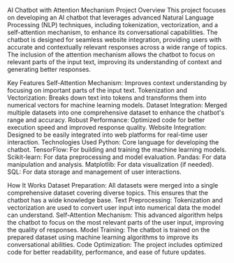 
AI Chatbot with Attention Mechanism
Project Overview
This project focuses on developing an AI chatbot that leverages advanced Natural Language Processing (NLP) techniques, including tokenization, vectorization, and a self-attention mechanism, to enhance its conversational capabilities. The chatbot is designed for seamless website integration, providing users with accurate and contextually relevant responses across a wide range of topics. The inclusion of the attention mechanism allows the chatbot to focus on relevant parts of the input text, improving its understanding of context and generating better responses.

Key Features
Self-Attention Mechanism: Improves context understanding by focusing on important parts of the input text.
Tokenization and Vectorization: Breaks down text into tokens and transforms them into numerical vectors for machine learning models.
Dataset Integration: Merged multiple datasets into one comprehensive dataset to enhance the chatbot's range and accuracy.
Robust Performance: Optimized code for better execution speed and improved response quality.
Website Integration: Designed to be easily integrated into web platforms for real-time user interaction.
Technologies Used
Python: Core language for developing the chatbot.
TensorFlow: For building and training the machine learning models.
Scikit-learn: For data preprocessing and model evaluation.
Pandas: For data manipulation and analysis.
Matplotlib: For data visualization (if needed).
SQL: For data storage and management of user interactions.

How It Works
Dataset Preparation: All datasets were merged into a single comprehensive dataset covering diverse topics. This ensures that the chatbot has a wide knowledge base.
Text Preprocessing: Tokenization and vectorization are used to convert user input into numerical data the model can understand.
Self-Attention Mechanism: This advanced algorithm helps the chatbot to focus on the most relevant parts of the user input, improving the quality of responses.
Model Training: The chatbot is trained on the prepared dataset using machine learning algorithms to improve its conversational abilities.
Code Optimization: The project includes optimized code for better readability, performance, and ease of future updates.